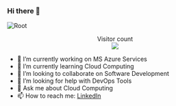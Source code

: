 ### Hi there 👋

<img src="https://media-exp1.licdn.com/dms/image/C5616AQFs-3P6s5h12g/profile-displaybackgroundimage-shrink_350_1400/0/1643285422279?e=2147483647&v=beta&t=LnZjWTcKtR9h2PTWm4-qaY7WsPWVl_B79_BJkE1Pnm8" alt="Root">

<p align="center"> 
  Visitor count<br>
  <img src="https://profile-counter.glitch.me/Arslaan-Thanedar/count.svg" />
</p>


<!-- a ✨ _special_ ✨ repository because its `README.md` (this file) appears on your GitHub profile.

Here are some ideas to get you started: -->

- 🔭 I’m currently working on MS Azure Services
- 🌱 I’m currently learning Cloud Computing
- 👯 I’m looking to collaborate on Software Development
- 🤔 I’m looking for help with DevOps Tools
- 💬 Ask me about Cloud Computing
- 📫 How to reach me: [LinkedIn](https://www.linkedin.com/in/arslaan-thanedar-59553921b/)
<!-- - 😄 Pronouns: ... -->
<!-- - ⚡ Fun fact:  -->
